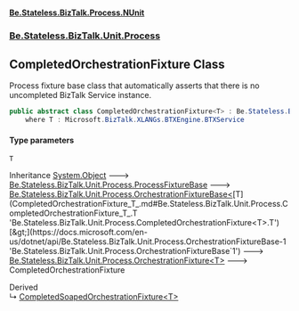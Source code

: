 #### [Be.Stateless.BizTalk.Process.NUnit](README.md 'README')
### [Be.Stateless.BizTalk.Unit.Process](Be.Stateless.BizTalk.Unit.Process.md 'Be.Stateless.BizTalk.Unit.Process')

## CompletedOrchestrationFixture<T> Class

Process fixture base class that automatically asserts that there is no uncompleted BizTalk Service instance.

```csharp
public abstract class CompletedOrchestrationFixture<T> : Be.Stateless.BizTalk.Unit.Process.OrchestrationFixture<T>
    where T : Microsoft.BizTalk.XLANGs.BTXEngine.BTXService
```
#### Type parameters

<a name='Be.Stateless.BizTalk.Unit.Process.CompletedOrchestrationFixture_T_.T'></a>

`T`

Inheritance [System.Object](https://docs.microsoft.com/en-us/dotnet/api/System.Object 'System.Object') &#129106; [Be.Stateless.BizTalk.Unit.Process.ProcessFixtureBase](https://docs.microsoft.com/en-us/dotnet/api/Be.Stateless.BizTalk.Unit.Process.ProcessFixtureBase 'Be.Stateless.BizTalk.Unit.Process.ProcessFixtureBase') &#129106; [Be.Stateless.BizTalk.Unit.Process.OrchestrationFixtureBase&lt;](https://docs.microsoft.com/en-us/dotnet/api/Be.Stateless.BizTalk.Unit.Process.OrchestrationFixtureBase-1 'Be.Stateless.BizTalk.Unit.Process.OrchestrationFixtureBase`1')[T](CompletedOrchestrationFixture_T_.md#Be.Stateless.BizTalk.Unit.Process.CompletedOrchestrationFixture_T_.T 'Be.Stateless.BizTalk.Unit.Process.CompletedOrchestrationFixture<T>.T')[&gt;](https://docs.microsoft.com/en-us/dotnet/api/Be.Stateless.BizTalk.Unit.Process.OrchestrationFixtureBase-1 'Be.Stateless.BizTalk.Unit.Process.OrchestrationFixtureBase`1') &#129106; [Be.Stateless.BizTalk.Unit.Process.OrchestrationFixture&lt;](OrchestrationFixture_T_.md 'Be.Stateless.BizTalk.Unit.Process.OrchestrationFixture<T>')[T](CompletedOrchestrationFixture_T_.md#Be.Stateless.BizTalk.Unit.Process.CompletedOrchestrationFixture_T_.T 'Be.Stateless.BizTalk.Unit.Process.CompletedOrchestrationFixture<T>.T')[&gt;](OrchestrationFixture_T_.md 'Be.Stateless.BizTalk.Unit.Process.OrchestrationFixture<T>') &#129106; CompletedOrchestrationFixture<T>

Derived  
&#8627; [CompletedSoapedOrchestrationFixture&lt;T&gt;](CompletedSoapedOrchestrationFixture_T_.md 'Be.Stateless.BizTalk.Unit.Process.CompletedSoapedOrchestrationFixture<T>')